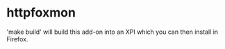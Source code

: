 httpfoxmon
==========

'make build' will build this add-on into an XPI
which you can then install in Firefox.
